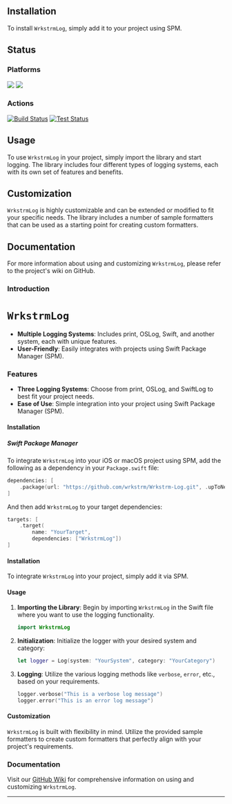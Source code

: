## Installation

To install `WrkstrmLog`, simply add it to your project using SPM.

## Status

### Platforms

[![](https://img.shields.io/endpoint?url=https%3A%2F%2Fswiftpackageindex.com%2Fapi%2Fpackages%2Fwrkstrm%2FWrkstrmLog%2Fbadge%3Ftype%3Dswift-versions)](https://swiftpackageindex.com/wrkstrm/WrkstrmLog)
[![](https://img.shields.io/endpoint?url=https%3A%2F%2Fswiftpackageindex.com%2Fapi%2Fpackages%2Fwrkstrm%2FWrkstrmLog%2Fbadge%3Ftype%3Dplatforms)](https://swiftpackageindex.com/wrkstrm/WrkstrmLog)

### Actions

[![Build Status][build-badge]](https://github.com/wrkstrm/laussat/actions/workflows/wrkstrm-log-swift.yml)
[![Test Status][test-badge]](https://github.com/wrkstrm/laussat/actions/workflows/wrkstrm-log-tests-swift.yml)

## Usage

To use `WrkstrmLog` in your project, simply import the library and start logging. The library includes four different types of logging systems, each with its own set of features and benefits.

## Customization

`WrkstrmLog` is highly customizable and can be extended or modified to fit your specific needs. The library includes a number of sample formatters that can be used as a starting point for creating custom formatters.

## Documentation

For more information about using and customizing `WrkstrmLog`, please refer to the project's wiki on GitHub.

### Introduction

# `WrkstrmLog`

- **Multiple Logging Systems**: Includes print, OSLog, Swift, and another system, each with unique features.
- **User-Friendly**: Easily integrates with projects using Swift Package Manager (SPM).

### Features

- **Three Logging Systems**: Choose from print, OSLog, and SwiftLog to best fit your project needs.
- **Ease of Use**: Simple integration into your project using Swift Package Manager (SPM).

#### Installation

##### Swift Package Manager

To integrate `WrkstrmLog` into your iOS or macOS project using SPM, add the following as a dependency in your `Package.swift` file:

```swift
dependencies: [
    .package(url: "https://github.com/wrkstrm/Wrkstrm-Log.git", .upToNextMajor(from: "1.0.0"))
]
```

And then add `WrkstrmLog` to your target dependencies:

```swift
targets: [
    .target( 
        name: "YourTarget",
        dependencies: ["WrkstrmLog"])
]
```

#### Installation

To integrate `WrkstrmLog` into your project, simply add it via SPM.

#### Usage

1. **Importing the Library**:
   Begin by importing `WrkstrmLog` in the Swift file where you want to use the logging functionality.

   ```swift
   import WrkstrmLog
   ```

2. **Initialization**:
   Initialize the logger with your desired system and category:

   ```swift
   let logger = Log(system: "YourSystem", category: "YourCategory")
   ```

3. **Logging**:
   Utilize the various logging methods like `verbose`, `error`, etc., based on your requirements.

   ```swift
   logger.verbose("This is a verbose log message")
   logger.error("This is an error log message")
   ```

#### Customization

`WrkstrmLog` is built with flexibility in mind. Utilize the provided sample formatters to create custom formatters that perfectly align with your project's requirements.

### Documentation

Visit our [GitHub Wiki](https://github.com/wrkstrm/WrkstrmLog/wiki) for comprehensive information on using and customizing `WrkstrmLog`.

---

[build-badge]: https://github.com/wrkstrm/laussat/actions/workflows/wrkstrm-log-swift.yml/badge.svg
[test-badge]: https://github.com/wrkstrm/laussat/actions/workflows/wrkstrm-log-tests-swift.yml/badge.svg
